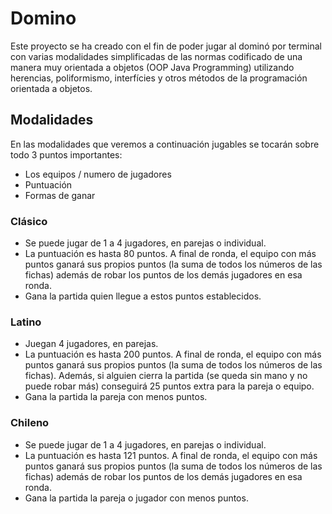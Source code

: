 # Domino

  Este proyecto se ha creado con el fin de poder jugar al dominó por terminal con varias modalidades simplificadas de las normas codificado de una manera muy orientada a objetos (OOP Java Programming) utilizando herencias, poliformismo, interfícies y otros métodos de la programación orientada a objetos.
  
  ## Modalidades
  En las modalidades que veremos a continuación jugables se tocarán sobre todo 3 puntos importantes: 
  - Los equipos / numero de jugadores
  - Puntuación
  - Formas de ganar
  ### Clásico
  - Se puede jugar de 1 a 4 jugadores, en parejas o individual.
  - La puntuación es hasta 80 puntos. A final de ronda, el equipo con más puntos ganará sus propios puntos (la suma de todos los números de las fichas) además de robar los puntos de los demás jugadores en esa ronda.
  - Gana la partida quien llegue a estos puntos establecidos. 
  ### Latino
  - Juegan 4 jugadores, en parejas.
  - La puntuación es hasta 200 puntos.  A final de ronda, el equipo con más puntos ganará sus propios puntos (la suma de todos los números de las fichas). Además, si alguien cierra la partida (se queda sin mano y no puede robar más) conseguirá 25 puntos extra para la pareja o equipo.
  - Gana la partida la pareja con menos puntos.
  ### Chileno
  - Se puede jugar de 1 a 4 jugadores, en parejas o individual.
  - La puntuación es hasta 121 puntos. A final de ronda, el equipo con más puntos ganará sus propios puntos (la suma de todos los números de las fichas) además de robar los puntos de los demás jugadores en esa ronda.
  - Gana la partida la pareja o jugador con menos puntos.
